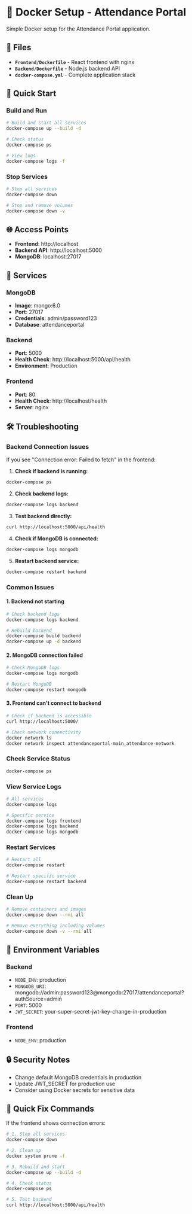 # 🐳 Docker Setup - Attendance Portal

Simple Docker setup for the Attendance Portal application.

## 📁 Files

- **`Frontend/Dockerfile`** - React frontend with nginx
- **`Backend/Dockerfile`** - Node.js backend API
- **`docker-compose.yml`** - Complete application stack

## 🚀 Quick Start

### Build and Run
```bash
# Build and start all services
docker-compose up --build -d

# Check status
docker-compose ps

# View logs
docker-compose logs -f
```

### Stop Services
```bash
# Stop all services
docker-compose down

# Stop and remove volumes
docker-compose down -v
```

## 🌐 Access Points

- **Frontend**: http://localhost
- **Backend API**: http://localhost:5000
- **MongoDB**: localhost:27017

## 🔧 Services

### MongoDB
- **Image**: mongo:6.0
- **Port**: 27017
- **Credentials**: admin/password123
- **Database**: attendanceportal

### Backend
- **Port**: 5000
- **Health Check**: http://localhost:5000/api/health
- **Environment**: Production

### Frontend
- **Port**: 80
- **Health Check**: http://localhost/health
- **Server**: nginx

## 🛠️ Troubleshooting

### Backend Connection Issues

If you see "Connection error: Failed to fetch" in the frontend:

1. **Check if backend is running:**
```bash
docker-compose ps
```

2. **Check backend logs:**
```bash
docker-compose logs backend
```

3. **Test backend directly:**
```bash
curl http://localhost:5000/api/health
```

4. **Check if MongoDB is connected:**
```bash
docker-compose logs mongodb
```

5. **Restart backend service:**
```bash
docker-compose restart backend
```

### Common Issues

#### 1. Backend not starting
```bash
# Check backend logs
docker-compose logs backend

# Rebuild backend
docker-compose build backend
docker-compose up -d backend
```

#### 2. MongoDB connection failed
```bash
# Check MongoDB logs
docker-compose logs mongodb

# Restart MongoDB
docker-compose restart mongodb
```

#### 3. Frontend can't connect to backend
```bash
# Check if backend is accessible
curl http://localhost:5000/

# Check network connectivity
docker network ls
docker network inspect attendanceportal-main_attendance-network
```

### Check Service Status
```bash
docker-compose ps
```

### View Service Logs
```bash
# All services
docker-compose logs

# Specific service
docker-compose logs frontend
docker-compose logs backend
docker-compose logs mongodb
```

### Restart Services
```bash
# Restart all
docker-compose restart

# Restart specific service
docker-compose restart backend
```

### Clean Up
```bash
# Remove containers and images
docker-compose down --rmi all

# Remove everything including volumes
docker-compose down -v --rmi all
```

## 📝 Environment Variables

### Backend
- `NODE_ENV`: production
- `MONGODB_URI`: mongodb://admin:password123@mongodb:27017/attendanceportal?authSource=admin
- `PORT`: 5000
- `JWT_SECRET`: your-super-secret-jwt-key-change-in-production

### Frontend
- `NODE_ENV`: production

## 🔒 Security Notes

- Change default MongoDB credentials in production
- Update JWT_SECRET for production use
- Consider using Docker secrets for sensitive data

## 🚨 Quick Fix Commands

If the frontend shows connection errors:

```bash
# 1. Stop all services
docker-compose down

# 2. Clean up
docker system prune -f

# 3. Rebuild and start
docker-compose up --build -d

# 4. Check status
docker-compose ps

# 5. Test backend
curl http://localhost:5000/api/health
```
